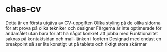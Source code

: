 # chas-cv
Detta är en första utgåva av CV-uppgiften
Olika styling på de olika sidorna för att prova på olika tekniker och designer
Färgerna är inte optimerade för ändamålet utan bara för att ha något konkret att jobba med
Funktionalitet saknas på kontaktsidan och mail-länken i footern
Designad med endast en breakpoint så ser lite konstigt ut på tablets och riktigt stora skärmar

